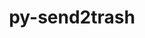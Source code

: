 ---
title: "py-send2trash"
layout: cache
categories: [package, develop-2024-05-19]
meta: {"versions": ["1.8.0"], "compilers": ["gcc@=11.1.0", "gcc@=11.4.0", "gcc@=9.4.0", "oneapi@=2024.0.0"], "oss": ["ubuntu20.04", "ubuntu22.04"], "platforms": ["linux"], "targets": ["neoverse_v1", "neoverse_v2", "ppc64le", "x86_64_v3"], "stacks": ["data-vis-sdk", "e4s", "e4s-neoverse-v2", "e4s-neoverse_v1", "e4s-oneapi", "e4s-power", "root"], "num_specs": 8, "num_specs_by_stack": {"e4s-power": 1, "root": 8, "data-vis-sdk": 2, "e4s-neoverse_v1": 1, "e4s-neoverse-v2": 1, "e4s": 2, "e4s-oneapi": 1}}
spec_details: [{"hash": "6mjuizdy7d7ehrlreciwnlxranjvobkg", "compiler": "gcc@=9.4.0", "versions": ["1.8.0"], "os": "ubuntu20.04", "platform": "linux", "target": "ppc64le", "variants": ["build_system=python_pip"], "stacks": ["e4s-power", "root"], "size": "-", "tarball": "https://binaries.spack.io/develop-2024-05-19/build_cache/linux-ubuntu20.04-ppc64le/gcc-9.4.0/py-send2trash-1.8.0/linux-ubuntu20.04-ppc64le-gcc-9.4.0-py-send2trash-1.8.0-6mjuizdy7d7ehrlreciwnlxranjvobkg.spack"}, {"hash": "zbaorb6mtwfcl3hozmerbovyhhnr7rt7", "compiler": "gcc@=11.1.0", "versions": ["1.8.0"], "os": "ubuntu20.04", "platform": "linux", "target": "x86_64_v3", "variants": ["build_system=python_pip"], "stacks": ["root", "data-vis-sdk"], "size": "-", "tarball": "https://binaries.spack.io/develop-2024-05-19/build_cache/linux-ubuntu20.04-x86_64_v3/gcc-11.1.0/py-send2trash-1.8.0/linux-ubuntu20.04-x86_64_v3-gcc-11.1.0-py-send2trash-1.8.0-zbaorb6mtwfcl3hozmerbovyhhnr7rt7.spack"}, {"hash": "blcv6gb5z47p3pkjczqemgbpltrmbqcj", "compiler": "gcc@=11.1.0", "versions": ["1.8.0"], "os": "ubuntu20.04", "platform": "linux", "target": "x86_64_v3", "variants": ["build_system=python_pip"], "stacks": ["root", "data-vis-sdk"], "size": "-", "tarball": "https://binaries.spack.io/develop-2024-05-19/build_cache/linux-ubuntu20.04-x86_64_v3/gcc-11.1.0/py-send2trash-1.8.0/linux-ubuntu20.04-x86_64_v3-gcc-11.1.0-py-send2trash-1.8.0-blcv6gb5z47p3pkjczqemgbpltrmbqcj.spack"}, {"hash": "jspoqdyq2bi6alkwqxkphctxxmv5bspp", "compiler": "gcc@=11.4.0", "versions": ["1.8.0"], "os": "ubuntu22.04", "platform": "linux", "target": "neoverse_v1", "variants": ["build_system=python_pip"], "stacks": ["root", "e4s-neoverse_v1"], "size": "-", "tarball": "https://binaries.spack.io/develop-2024-05-19/build_cache/linux-ubuntu22.04-neoverse_v1/gcc-11.4.0/py-send2trash-1.8.0/linux-ubuntu22.04-neoverse_v1-gcc-11.4.0-py-send2trash-1.8.0-jspoqdyq2bi6alkwqxkphctxxmv5bspp.spack"}, {"hash": "hybaon75hyblvhrfgqurmzqhcsxpgtxz", "compiler": "gcc@=11.4.0", "versions": ["1.8.0"], "os": "ubuntu22.04", "platform": "linux", "target": "neoverse_v2", "variants": ["build_system=python_pip"], "stacks": ["e4s-neoverse-v2", "root"], "size": "-", "tarball": "https://binaries.spack.io/develop-2024-05-19/build_cache/linux-ubuntu22.04-neoverse_v2/gcc-11.4.0/py-send2trash-1.8.0/linux-ubuntu22.04-neoverse_v2-gcc-11.4.0-py-send2trash-1.8.0-hybaon75hyblvhrfgqurmzqhcsxpgtxz.spack"}, {"hash": "xvdynfkzfiyr2xj2yrz7zqfz7z2fhqso", "compiler": "gcc@=11.4.0", "versions": ["1.8.0"], "os": "ubuntu22.04", "platform": "linux", "target": "x86_64_v3", "variants": ["build_system=python_pip"], "stacks": ["e4s", "root"], "size": "-", "tarball": "https://binaries.spack.io/develop-2024-05-19/build_cache/linux-ubuntu22.04-x86_64_v3/gcc-11.4.0/py-send2trash-1.8.0/linux-ubuntu22.04-x86_64_v3-gcc-11.4.0-py-send2trash-1.8.0-xvdynfkzfiyr2xj2yrz7zqfz7z2fhqso.spack"}, {"hash": "w4rk6yvj47omunjtlvo6dmdtly4gmpfp", "compiler": "gcc@=11.4.0", "versions": ["1.8.0"], "os": "ubuntu22.04", "platform": "linux", "target": "x86_64_v3", "variants": ["build_system=python_pip"], "stacks": ["e4s", "root"], "size": "-", "tarball": "https://binaries.spack.io/develop-2024-05-19/build_cache/linux-ubuntu22.04-x86_64_v3/gcc-11.4.0/py-send2trash-1.8.0/linux-ubuntu22.04-x86_64_v3-gcc-11.4.0-py-send2trash-1.8.0-w4rk6yvj47omunjtlvo6dmdtly4gmpfp.spack"}, {"hash": "lz7lsuvpln3hvfukjnw7fcejhyraep2g", "compiler": "oneapi@=2024.0.0", "versions": ["1.8.0"], "os": "ubuntu22.04", "platform": "linux", "target": "x86_64_v3", "variants": ["build_system=python_pip"], "stacks": ["e4s-oneapi", "root"], "size": "-", "tarball": "https://binaries.spack.io/develop-2024-05-19/build_cache/linux-ubuntu22.04-x86_64_v3/oneapi-2024.0.0/py-send2trash-1.8.0/linux-ubuntu22.04-x86_64_v3-oneapi-2024.0.0-py-send2trash-1.8.0-lz7lsuvpln3hvfukjnw7fcejhyraep2g.spack"}]
---